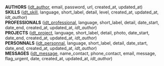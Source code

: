 **AUTHORS** (<ins>idt_author</ins>, email, password, url, created_at, updated_at)  
**SKILLS** (<ins>idt_skill</ins>, language, short_label, detail, level, created_at, updated_at, _idt_author_)  
**PROFESSIONALS** (<ins>idt_professional</ins>, language, short_label, detail, date_start, date_end, created_at, updated_at, _idt_author_)  
**PROJECTS** (<ins>idt_project</ins>, language, short_label, detail, photo, date_start, date_end, created_at, updated_at, _idt_author_)  
**PERSONNALS** (<ins>idt_personnal</ins>, language, short_label, detail, date_start, date_end, created_at, updated_at, _idt_author_)  
**MESSAGES** (<ins>idt_message</ins>, name_contact, phone_contact, email, message, flag_urgent, date, created_at, updated_at, _idt_author_)